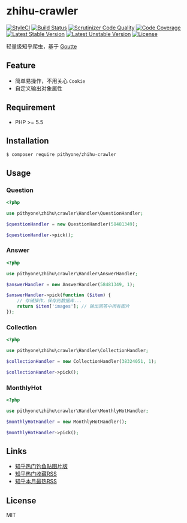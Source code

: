 # zhihu-crawler

[![StyleCI](https://styleci.io/repos/98495729/shield?branch=master&style=flat)](https://styleci.io/repos/98495729)
[![Build Status](https://travis-ci.org/pithyone/zhihu-crawler.svg?branch=master)](https://travis-ci.org/pithyone/zhihu-crawler)
[![Scrutinizer Code Quality](https://scrutinizer-ci.com/g/pithyone/zhihu-crawler/badges/quality-score.png?b=master)](https://scrutinizer-ci.com/g/pithyone/zhihu-crawler/?branch=master)
[![Code Coverage](https://scrutinizer-ci.com/g/pithyone/zhihu-crawler/badges/coverage.png?b=master)](https://scrutinizer-ci.com/g/pithyone/zhihu-crawler/?branch=master)
[![Latest Stable Version](https://poser.pugx.org/pithyone/zhihu-crawler/v/stable)](https://packagist.org/packages/pithyone/zhihu-crawler)
[![Latest Unstable Version](https://poser.pugx.org/pithyone/zhihu-crawler/v/unstable)](https://packagist.org/packages/pithyone/zhihu-crawler)
[![License](https://poser.pugx.org/pithyone/zhihu-crawler/license)](https://packagist.org/packages/pithyone/zhihu-crawler)

轻量级知乎爬虫，基于 [Goutte](https://github.com/FriendsOfPHP/Goutte)

## Feature

- 简单易操作，不用关心 `Cookie`
- 自定义输出对象属性

## Requirement

- PHP >= 5.5

## Installation

```shell
$ composer require pithyone/zhihu-crawler
```

## Usage

### Question

```php
<?php

use pithyone\zhihu\crawler\Handler\QuestionHandler;

$questionHandler = new QuestionHandler(58481349);

$questionHandler->pick();
```

### Answer
```php
<?php

use pithyone\zhihu\crawler\Handler\AnswerHandler;

$answerHandler = new AnswerHandler(58481349, 1);

$answerHandler->pick(function ($item) {
    // 存储操作，保存到数据库...
    return $item['images']; // 输出回答中所有图片
});
```

### Collection

```php
<?php

use pithyone\zhihu\crawler\Handler\CollectionHandler;

$collectionHandler = new CollectionHandler(38324051, 1);

$collectionHandler->pick();
```

### MonthlyHot

```php
<?php

use pithyone\zhihu\crawler\Handler\MonthlyHotHandler;

$monthlyHotHandler = new MonthlyHotHandler();

$monthlyHotHandler->pick();
```

## Links

- [知乎热门钓鱼贴图片版](http://zhihu.pithyone.tk/)
- [知乎热门收藏RSS](http://pithyone.tk/feed/zhihu/collection)
- [知乎本月最热RSS](http://pithyone.tk/feed/zhihu/month)

## License

MIT
